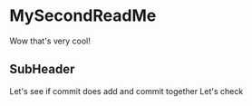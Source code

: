 # MySecondReadMe

Wow that's very cool!

## SubHeader
Let's see if commit does add and commit together 
Let's check